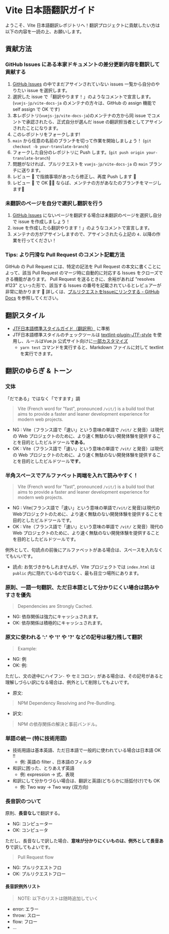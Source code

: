 # Vite 日本語翻訳ガイド
ようこそ、Vite 日本語翻訳レポジトリへ！翻訳プロジェクトに貢献したい方は以下の内容を一読の上、お願いします。   

## 貢献方法

### GitHub Issues にある本家ドキュメントの差分更新内容を翻訳して貢献する

1. [GitHub Issues](https://github.com/vuejs-jp/vite-docs-ja/issues) の中でまだアサインされていない issues 一覧から自分のやりたい issue を選択します。
2. 選択した issue で「翻訳やります！」のようなコメントで宣言します。(`vuejs-jp/vite-docs-ja` のメンテナの方々は、GitHub の assign 機能で self assign で OK です)
3. 本レポジトリ(`vuejs-jp/vite-docs-ja`)のメンテナの方から同 issue でコメントで承認されたら、正式自分が選んだ issue の翻訳担当者としてアサインされたことになります。
4. このレポジトリをフォークします!
5. `main` から任意の名前のブランチを切って作業を開始しましょう！ (`git checkout -b your-translate-branch`)
6. フォークした自分のレポジトリに Push します。(`git push origin your-translate-branch`)
7. 問題がなければ、プルリクエストを `vuejs-jp/vite-docs-ja` の `main` ブランチに送ります。
8. レビュー 👀 で指摘事項があったら修正し、再度 Push します 📝
9. レビュー 👀 で OK 🙆‍♀️ ならば、メンテナの方があなたのブランチをマージします🎉


### 未翻訳のページを自分で選択し翻訳を行う

1. [GitHub Issues](https://github.com/vuejs-jp/vite-docs-ja/issues) にないページを翻訳する場合は未翻訳のページを選択し自分で issue を作成しましょう！
2. issue を作成したら翻訳やります！」のようなコメントで宣言します。
3. メンテナの方がアサインしますので、アサインされたら上記の `4.` 以降の作業を行ってください！

### Tips: より円滑な Pull Request のコメント記載方法

GitHub の Pull Request には、特定の記法を Pull Request の本文に書くことによって、該当 Pull Request のマージ時に自動的に対応する Issues をクローズできる機能があります。 Pull Request を送るときに、余裕があれば "resolves #123" といった形で、該当する Issues の番号を記載されているとレビュアーが非常に助かります 🙏 詳しくは、[プルリクエストをIssueにリンクする - GitHub Docs](https://docs.github.com/ja/github/managing-your-work-on-github/linking-a-pull-request-to-an-issue) を参照してください。

## 翻訳スタイル

- [JTF日本語標準スタイルガイド（翻訳用）](https://www.jtf.jp/tips/styleguide) に準拠
- JTF日本語標準スタイルのチェックツールは [textlint-plugin-JTF-style](https://github.com/azu/textlint-plugin-JTF-style) を使用し、ルールはVue.js 公式サイト向けに[一部カスタマイズ](.textlintrc)
  - `yarn test` コマンドを実行すると、Markdown ファイルに対して textlint を実行できます。

## 翻訳のゆらぎ & トーン

### 文体
「だである」ではなく「ですます」調

> Vite (French word for "fast", pronounced `/vit/`) is a build tool that aims to provide a faster and leaner development experience for modern web projects. 

- NG : Vite（フランス語で「速い」という意味の単語で `/vit/` と発音）は現代の Web プロジェクトのために、より速く無駄のない開発体験を提供することを目的としたビルドツール**である**。
- OK : Vite（フランス語で「速い」という意味の単語で `/vit/` と発音）は現代の Web プロジェクトのために、より速く無駄のない開発体験を提供することを目的としたビルドツール**です**。

### 半角スペースでアルファベット両端を入れて読みやすく！

> Vite (French word for "fast", pronounced `/vit/`) is a build tool that aims to provide a faster and leaner development experience for modern web projects. 

- NG : Vite(フランス語で「速い」という意味の単語で`/vit/`と発音)は現代のWebプロジェクトのために、より速く無駄のない開発体験を提供することを目的としたビルドツールです。
- OK : Vite（フランス語で「速い」という意味の単語で `/vit/` と発音）現代の Web プロジェクトのために、より速く無駄のない開発体験を提供することを目的としたビルドツールです。

例外として、句読点の前後にアルファベットがある場合は、スペースを入れなくてもいいです。

- 読点: お気づきかもしれませんが、Vite プロジェクトでは `index.html` は `public` 内に隠れているのではなく、最も目立つ場所にあります。

### 原則、一語一句翻訳、ただ日本語として分かりにくい場合は読みやすさを優先

> Dependencies are Strongly Cached.

- NG: 依存関係は強力にキャッシュされます。
- OK: 依存関係は積極的にキャッシュされます。

### 原文に使われる ':' や '!' や '?' などの記号は極力残して翻訳

> Example:

- NG: 例
- OK: 例:

ただし、文の途中にハイフン`-` や セミコロン`;` がある場合は、その記号があると理解しづらい訳になる場合は、例外として削除してもよいです。

- 原文:
> NPM Dependency Resolving and Pre-Bundling.

- 訳文:
> NPM の依存関係の解決と事前バンドル。

### 単語の統一 (特に技術用語)

- 技術用語は基本英語、ただ日本語で一般的に使われている場合は日本語 OK !!
  - 例: 英語の filter 、日本語のフィルタ
- 和訳に困った、とりあえず英語
  - 例: expression -> 式、表現
- 和訳にして分かりづらい場合は、翻訳と英語(どちらかに括弧付け)でも OK
  - 例: Two way -> Two way (双方向)

### 長音訳のついて
原則、**長音なし**で翻訳する。

- NG: コンピューター
- OK: コンピュータ

ただし、長音なしで訳した場合、**意味が分かりにくいものは、例外として長音あり**で訳してもよいです。

> Pull Request flow

- NG: プルリクエストフロ
- OK: プルリクエストフロー

#### 長音訳例外リスト
> NOTE: 以下のリストは随時追加していく

- error: エラー
- throw: スロー
- flow: フロー
- ...
